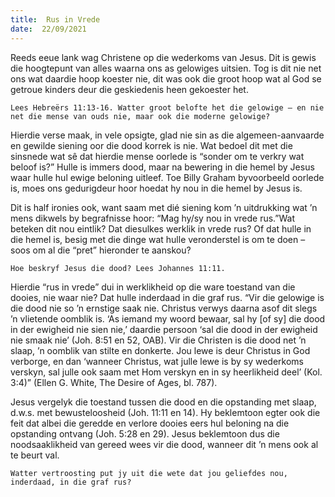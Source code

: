 ```yaml
---
title:  Rus in Vrede
date:  22/09/2021
---
```


Reeds eeue lank wag Christene op die wederkoms van Jesus. Dit is gewis die hoogtepunt van alles waarna ons as gelowiges uitsien. Tog is dit nie net ons wat daardie hoop koester nie, dit was ook die groot hoop wat al God se getroue kinders deur die geskiedenis heen gekoester het.

`Lees Hebreërs 11:13-16. Watter groot belofte het die gelowige – en nie net die mense van ouds nie, maar ook die moderne gelowige?`

Hierdie verse maak, in vele opsigte, glad nie sin as die algemeen-aanvaarde en gewilde siening oor die dood korrek is nie. Wat bedoel dit met die sinsnede wat sê dat hierdie mense oorlede is “sonder om te verkry wat beloof is?” Hulle is immers dood, maar na bewering in die hemel by Jesus waar hulle hul ewige beloning uitleef. Toe Billy Graham byvoorbeeld oorlede is, moes ons gedurigdeur hoor hoedat hy nou in die hemel by Jesus is.

Dit is half ironies ook, want saam met dié siening kom ’n uitdrukking wat ’n mens dikwels by begrafnisse hoor: “Mag hy/sy nou in vrede rus.”Wat beteken dit nou eintlik? Dat diesulkes werklik in vrede rus? Of dat hulle in die hemel is, besig met die dinge wat hulle veronderstel is om te doen – soos om al die “pret” hieronder te aanskou?

`Hoe beskryf Jesus die dood? Lees Johannes 11:11.`

Hierdie “rus in vrede” dui in werklikheid op die ware toestand van die dooies, nie waar nie? Dat hulle inderdaad in die graf rus. “Vir die gelowige is die dood nie so ’n ernstige saak nie. Christus verwys daarna asof dit slegs ’n vlietende oomblik is. ‘As iemand my woord bewaar, sal hy [of sy] die dood in der ewigheid nie sien nie,’ daardie persoon ‘sal die dood in der ewigheid nie smaak nie’ (Joh. 8:51 en 52, OAB). Vir die Christen is die dood net ’n slaap, ’n oomblik van stilte en donkerte. Jou lewe is deur Christus in God verborge, en dan ‘wanneer Christus, wat julle lewe is by sy wederkoms verskyn, sal julle ook saam met Hom verskyn en in sy heerlikheid deel’ (Kol. 3:4)” (Ellen G. White, The Desire of Ages, bl. 787).

Jesus vergelyk die toestand tussen die dood en die opstanding met slaap, d.w.s. met bewusteloosheid (Joh. 11:11 en 14). Hy beklemtoon egter ook die feit dat albei die geredde en verlore dooies eers hul beloning na die opstanding ontvang (Joh. 5:28 en 29). Jesus beklemtoon dus die noodsaaklikheid van gereed wees vir die dood, wanneer dit ’n mens ook al te beurt val.

`Watter vertroosting put jy uit die wete dat jou geliefdes nou, inderdaad, in die graf rus?`